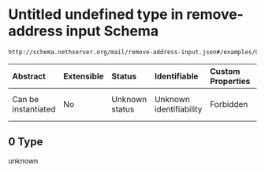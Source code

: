 # Untitled undefined type in remove-address input Schema

```txt
http://schema.nethserver.org/mail/remove-address-input.json#/examples/0
```



| Abstract            | Extensible | Status         | Identifiable            | Custom Properties | Additional Properties | Access Restrictions | Defined In                                                                           |
| :------------------ | :--------- | :------------- | :---------------------- | :---------------- | :-------------------- | :------------------ | :----------------------------------------------------------------------------------- |
| Can be instantiated | No         | Unknown status | Unknown identifiability | Forbidden         | Allowed               | none                | [remove-address-input.json\*](mail/remove-address-input.json "open original schema") |

## 0 Type

unknown
